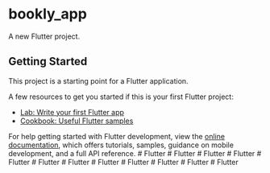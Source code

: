 # bookly_app

A new Flutter project.

## Getting Started

This project is a starting point for a Flutter application.

A few resources to get you started if this is your first Flutter project:

- [Lab: Write your first Flutter app](https://docs.flutter.dev/get-started/codelab)
- [Cookbook: Useful Flutter samples](https://docs.flutter.dev/cookbook)

For help getting started with Flutter development, view the
[online documentation](https://docs.flutter.dev/), which offers tutorials,
samples, guidance on mobile development, and a full API reference.
#   F l u t t e r  
 #   F l u t t e r  
 #   F l u t t e r  
 #   F l u t t e r  
 #   F l u t t e r  
 #   F l u t t e r  
 #   F l u t t e r  
 #   F l u t t e r  
 #   F l u t t e r  
 #   F l u t t e r  
 #   F l u t t e r  
 #   F l u t t e r  
 
